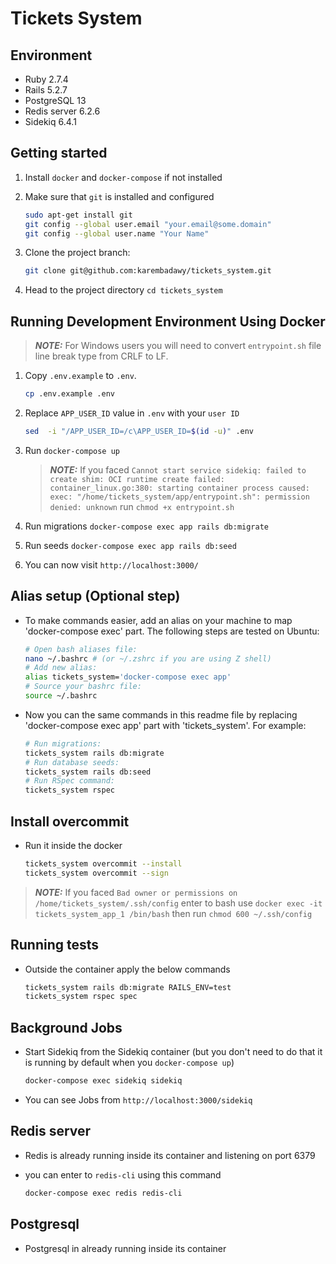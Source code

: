 # Tickets System

## Environment

* Ruby 2.7.4
* Rails 5.2.7
* PostgreSQL 13
* Redis server 6.2.6
* Sidekiq 6.4.1

## Getting started

1. Install `docker` and `docker-compose` if not installed
2. Make sure that `git` is installed and configured

    ```bash
    sudo apt-get install git
    git config --global user.email "your.email@some.domain"
    git config --global user.name "Your Name"
    ```

3. Clone the project branch:

    ```bash
    git clone git@github.com:karembadawy/tickets_system.git
    ```

4. Head to the project directory `cd tickets_system`

## Running Development Environment Using Docker

> **_NOTE:_**  For Windows users you will need to convert `entrypoint.sh` file line break type from CRLF to LF.

1. Copy `.env.example` to `.env`.

    ```bash
    cp .env.example .env
    ```

2. Replace `APP_USER_ID` value in `.env` with your `user ID`

    ```bash
    sed  -i "/APP_USER_ID=/c\APP_USER_ID=$(id -u)" .env
    ```

3. Run `docker-compose up`

    > **_NOTE:_**  If you faced `Cannot start service sidekiq: failed to create shim: OCI runtime create failed: container_linux.go:380: starting container process caused: exec: "/home/tickets_system/app/entrypoint.sh": permission denied: unknown` run `chmod +x entrypoint.sh`

4. Run migrations `docker-compose exec app rails db:migrate`
5. Run seeds `docker-compose exec app rails db:seed`
6. You can now visit `http://localhost:3000/`

## Alias setup (Optional step)

* To make commands easier, add an alias on your machine to map 'docker-compose exec' part. The following steps are tested on Ubuntu:

    ```bash
    # Open bash aliases file:
    nano ~/.bashrc # (or ~/.zshrc if you are using Z shell)
    # Add new alias:
    alias tickets_system='docker-compose exec app'
    # Source your bashrc file:
    source ~/.bashrc
    ```

* Now you can the same commands in this readme file by replacing 'docker-compose exec app' part with 'tickets_system'. For example:

    ```bash
    # Run migrations:
    tickets_system rails db:migrate
    # Run database seeds:
    tickets_system rails db:seed
    # Run RSpec command:
    tickets_system rspec
    ```

## Install overcommit

* Run it inside the docker

    ```bash
    tickets_system overcommit --install
    tickets_system overcommit --sign
    ```

> **_NOTE:_**  If you faced `Bad owner or permissions on /home/tickets_system/.ssh/config` enter to bash use `docker exec -it tickets_system_app_1 /bin/bash` then run `chmod 600 ~/.ssh/config`

## Running tests

* Outside the container apply the below commands

    ```bash
    tickets_system rails db:migrate RAILS_ENV=test
    tickets_system rspec spec
    ```

## Background Jobs

* Start Sidekiq from the Sidekiq container (but you don't need to do that it is running by default when you `docker-compose up`)

    ```bash
    docker-compose exec sidekiq sidekiq
    ```

* You can see Jobs from `http://localhost:3000/sidekiq`

## Redis server

* Redis is already running inside its container and listening on port 6379
* you can enter to `redis-cli` using this command

    ```bash
    docker-compose exec redis redis-cli
    ```

## Postgresql

* Postgresql in already running inside its container
